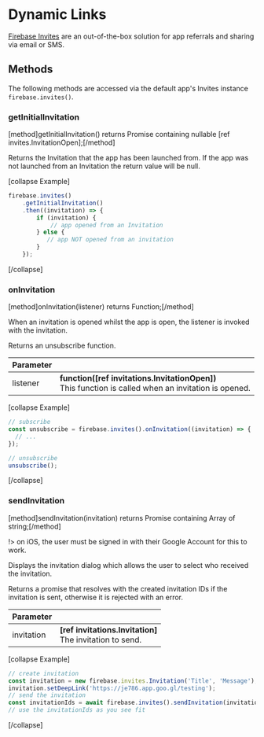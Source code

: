 # Dynamic Links

[Firebase Invites](https://firebase.google.com/docs/invites/) are an out-of-the-box solution for app referrals and sharing via email or SMS.

## Methods

The following methods are accessed via the default app's Invites instance `firebase.invites()`.

### getInitialInvitation
[method]getInitialInvitation() returns Promise containing nullable [ref invites.InvitationOpen];[/method]

Returns the Invitation that the app has been launched from. If the app was not launched from an Invitation the return value will be null.

[collapse Example]
```javascript
firebase.invites()
    .getInitialInvitation()
    .then((invitation) => {
        if (invitation) {
            // app opened from an Invitation
        } else {
           // app NOT opened from an invitation
        }
    });
```
[/collapse]

### onInvitation
[method]onInvitation(listener) returns Function;[/method]

When an invitation is opened whilst the app is open, the listener is invoked with the invitation.

Returns an unsubscribe function.

Parameter |         |
| --------- | ------- |
| listener   | **function([ref invitations.InvitationOpen])**<br /> This function is called when an invitation is opened. |

[collapse Example]
```javascript
// subscribe
const unsubscribe = firebase.invites().onInvitation((invitation) => {
  // ...
});

// unsubscribe
unsubscribe();
```
[/collapse]

### sendInvitation
[method]sendInvitation(invitation) returns Promise containing Array of string;[/method]

!> on iOS, the user must be signed in with their Google Account for this to work.

Displays the invitation dialog which allows the user to select who received the invitation.

Returns a promise that resolves with the created invitation IDs if the invitation is sent, otherwise it is rejected with an error.

| Parameter |         |
| --------- | ------- |
| invitation   | **[ref invitations.Invitation]** <br /> The invitation to send.  |

[collapse Example]
```javascript
// create invitation
const invitation = new firebase.invites.Invitation('Title', 'Message');
invitation.setDeepLink('https://je786.app.goo.gl/testing');
// send the invitation
const invitationIds = await firebase.invites().sendInvitation(invitation);
// use the invitationIds as you see fit
```
[/collapse]
